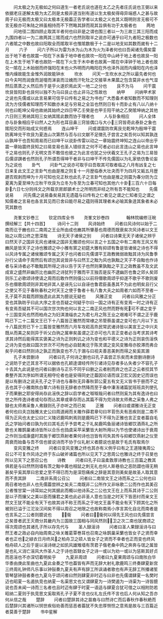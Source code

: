 <!-- { "loadSidebar": true } -->
　　问太极之为无极如之何曰道生一者老氏说也道在太乙之先者庄氏说也王弼以来依据老庄遂解太极为太乙则是太极非道当别有道以生太极矣得毋异端惑人之甚与故周子曰无极而太极又曰太极本无极葢正告学者以太极之义也其义既明则言无极可不言无极亦可朱陆之辨虽相持而不下然略其辞而观其旨俱有功于太极者也
　　两地
　　问地径二围四顾止取其半者何也曰非是之谓也围三者以一为三故三其三阳而成九围四者以一为二故两其三隂而成六也然则取半之说亦可通乎曰可九者阳之极数也六者隂之中数也故曰阳取全而隂取半也惟隂数极于十二是以地支如其数而嵗有十二月
　　六子
　　问六子所以为雷为水为山为木为火为泽者何也曰吾闻诸先儒矣雷出于地下者也故震一阳在下水畜于地中者也故坎一阳在中山峙于地上者也故艮一阳在上木生于地下者也故防一隂在下火生于木中者也故离一隂在中泽钟于地上者也故兑一隂在上木始弱而终强阳在末也火外明而内晦阳在外也泽外润而内燥阳在内也泽惟内燥故能生金惟外润故能钟水
　　坎水
　　问天一生坎水水之所以最先者何也曰今夫呵而润食而涎嚏而涕哀而泣媿而汗牝牡之交接草木果蓏之包含莫非水也气湿然后蒸蒸之乆然后热于是乎火遂炽焉此天一地二之分也
　　艮不为马
　　问干震坎艮皆阳卦也艮何以独不为马曰艮止也止非马之性故也
　　纳甲
　　问纳甲术家之说也先儒或以此言易果可信乎曰传有之易之为书也广大悉备术者知数而不知理则流为方伎儒者知理而不知数亦未足与穷易之全旨也然则日有十而卦止有八以八纳十何也曰乾坤父母也故纳其始终之四日甲乙壬癸是也甲壬阳干纳之乙癸隂坤纳之其他六日则三男纳其阳三女纳其隂此数而协于理者也
　　人与卦象相应
　　问人全体亦与卦象相应乎曰然人之为形也耳目鼻三窍皆偶口与大小三窍皆奇此泰卦之象也隂阳交而形始成又何惑焉
　　连山坤干
　　问或谓震防坎离艮兑乾坤为殷坤干震防离坤兑干坎艮为夏连山次第然与否与曰文献不足徴孔子尝言之矣吾何以知其孰连山孰坤干也吾知周易而已曰坤干以说卦传雷以动之一章始震终坤知之连山以帝出乎震一章始震终艮知之曰易变易也圣人错综言之何不可者必曰此言连山之易也此言坤干之易也则孔子无明文吾不敢信也彼之为此言也犹之分伏羲文王孔子之易为三易皆后儒谬譔者也然则孔子所谓吾得坤干者非与曰坤干不传先儒固以为礼家依仿鲁论妄为之说也
　　卦气
　　问卦气之说亦可取乎曰吾取其可取者临之八月有凶复之七日来复此文王之言卦气也由是推之则复十一月歴临泰大壮夬而干为四月又姤五月歴遯否观剥而坤为十月可知也兑正秋也此孔子之言卦气也由是推之则震为春分防为立夏离为夏至坤为立秋干坎艮为立冬为冬至为立春可知也其他六十卦三百六十日每卦六日七分则纬文之所载京房郎顗术士之所明而非经之所有吾不能知也
　　先儒说易
　　问先儒之说易备矣易其无遗蕴与曰传有之仁者见之谓之仁知者见之谓之知儒者之言易也各言其见而已舍曰能尽易之蕴则得其理者未必喻其象逹其象者未必究其数也















　　尧峯文钞巻三
　　钦定四库全书
　　尧峯文钞巻四　　　　翰林院编修汪琬撰经解三【共十四首】
　　诗问十二则
　　风诗始终
　　问者曰风诗何以始于二南而讫于豳也曰二南周之王业所由成也豳其所肇基也周德而既衰矣次风诗者以文王始之以周公终之思深哉
　　诗无天子诸侯之别
　　问者曰诗果无天子诸侯之辨乎曰然天子之国非无风也诸侯之国非无雅颂也何以言之十五国之中有二南有王风又有豳风是皆天子之诗也雅颂之中小雅有賔之初筵大雅有抑颂有鲁是皆诸侯之诗也不得以风诗专属之诸侯雅颂专属之天子也问者曰先儒谓平王政教微弱故黜其诗为风鲁季孙行父请命于周然后有颂岂其说皆非与曰然王之黜为风也孰黜之天子不自黜也作诗者与采诗者必不敢黜其所得之诗以告于天子也然则果孰黜之平王之政教虽不及文武成宣之盛然非幽厉比也幽厉之诗犹列于雅而平王独否是反不逮幽厉也鲁之郊乆矣郊则乐工必歌颂诗使请之周而后敢作然则僖公以前将僣歌周颂乎抑遂不歌乎不歌则废乐也僣歌周颂则非其地非其人是诬先公以自诬也鲁君臣虽愚其不为此也明矣且行父之使又不见于春秋春秋之时天王之使于鲁者十有八鲁大夫之如周者六如而不至者一孔子莫不具载而顾独遗此此其为臆说无疑也
　　风雅正变
　　问者曰风雅之分正变也其孰昉乎曰此大序之言也吾疑之何疑乎尔曰一国之诗有正有变焉一时之诗有正有变焉吾疑其不可以国次世次拘也何以言之二南正风也然而野有死可不谓之变乎十三国变风也然而柏舟之为妇淇澳缁衣之为君七月之陈王业之艰难可不谓之正乎鹿鸣已下二十二篇文王已下十八篇皆正雅然而常棣之吊管蔡虽谓之变可也六月以下五十八篇民劳已下十三篇皆变雅然而六月车攻崧高烝民常武诸诗皆以美宣王之中兴夫既从而美之矣则异于圻父白驹之属审矣虽谓之正亦可也凡言正变者必当考求其诗考求其诗然后能得其实褒美之诗为正则刺讥之诗为变也和平德义之诗为正则哀伤滛佚之诗为变也故曰国次世次不可拘也必自懿夷讫于陈灵谓之变风变雅毋亦胶滞而弗合矣乎问者曰然则诗之孰正而孰变也不几于溷与曰视夫善恶美刺而得之矣奚其溷
　　孔子未尝删诗
　　问者曰孔子何诗之删也曰孔子盖尝正乐矣而未尝删诗删诗之说昉于史迁其言不可以据依也孔颖逹谓经传所引诸诗见存者多亾失者少不容孔子十去其九此说是也问者曰删诗与正乐不同乎曰删之云者削而弃之也正之云者挍其节奏整齐其次序如所谓无相夺伦者也是安得同史迁葢因论语而误卫宏又因史记而误也是以有删诗之说夫孔子之于诗也与春秋无异春秋郭公夏五有文无义皆书于册而不之去也其于小雅南陔白蕐六诗有目无辞者亦然降而至于桑中溱洧诸篇犹班班具列使孔子而果删之耶安得尚存此滛佚之辞以启学者之呶呶哉问者曰然则奚为其有逸诗也曰世之所传逸诗者或句存而亾其章或章存而亾其篇不得为完诗故太师弗之采鲁人弗之録也太师弗采鲁人弗録则孔子亦听之而已矣
　　正雅
　　问者曰或谓雅诗无正变者何也曰夫岂独雅太史公曰周道阙而关雎作薛君章句曰芣苢伤夫有恶疾则是二南不得为正风也太史公曰仁义陵迟鹿鸣刺焉则是鹿鸣已下不得为正雅也言正变者葢自毛氏之学始问者曰孰为优曰其毛氏乎予尝考之于礼矣鹿鸣鱼丽诸诗皆郷饮酒燕礼之所歌也关雎鹊巢诸诗皆所以合乐也驺虞采苹采蘩皆大射所用以为节也使诸诗出于衰周之作则当成康盛时其施于郷饮燕射者果何诗也岂皆有司失其传与抑郷饮燕射之仪至周衰而始备与吾不信也彼说诗而不协于仪礼射义者臆说也是故于毛氏有取焉尔
　　变风变雅之终
　　问者曰变风变雅之终也其亦有义例乎曰有之王道陵夷周公召公不可复作风诗之终于东山破斧诸篇也所以见天下之思周公也雅诗之终于召旻也所以见天下之思召公也
　　诗教
　　问者曰孔子曰温柔敦厚诗教也三百篇之教其俱若是与曰然然则墙有茨之黜中冓也相鼠之刺无礼也何人斯巷伯之恶防譛也得无稍甚矣乎奚其厚曰忠爱之至不得已而为是深怨痛疾之辞是其意则美矣是故圣人取其意而不责其辞
　　二南非系周公召公
　　问者曰二南皆文王之诗而系之二公何也曰周召者地也非人也先儒葢尝辨之矣夫二南既非二公所作又非咏歌二公而作也其美召公者惟甘棠一诗耳如之何其据此而概以他诗系之二公也文王在上而系其诗于二公则是以子而攘父之美以臣而攘君之美也此必非圣人意也当是之时天下皆恶纣而亲文王然文王犹不能全有天下也故其诗不称王而系之于地文王虽不能全有天下顾其化之所被则已溢于江沱汝汉间矣不得以周召之地限之也故称南焉小序言其化自北而南者是也言系之二公者则臆说也
　　衞
　　问者曰衞何以得先王风也曰先儒尝言之矣昔者武王灭商分其畿内为三国故三国相与同风然则卫之次二南也犹商颂之得次周颂也其诸孔子所以存先代与
　　圣人録滛诗
　　问者曰圣人果録滛诗与曰然王者之政必自内始周南之咏关雎葛覃巻耳也召南之咏鹊巢采蘩也皆女子之贤而幸者也正也之緑衣日月终风之柏舟卫之硕人皆女子之贤而不幸者也正而变也终风柏舟硕人之后于是以滛诗继之如凯风雄雉墙有茨君子偕老桑中鹑之奔奔与氓之属皆是也礼义消亡滛风大作圣人之于诗也首録女子之诗一或以为劝一或以为惩斯其好贞而恶滛也不亦深切着明矣乎
　　九夏非周颂
　　问者曰九夏果周颂与曰南陔白华华黍由庚此笙曲也九夏此金奏之节也葢皆有声而无辞大射礼歌鹿鸣三终奏肆夏新宫三终周礼钟师凡乐事以钟鼔奏九夏夫有声有辞工所讽诵者歌也有声无辞工所播诸笙管琴瑟钟鼓者奏也九夏乌乎颂问者曰然则肆夏非时迈与曰非也先儒谓肆夏一名樊时迈也昭夏一名遏执竞也纳夏一名渠思文也又谓肆夏为一诗樊遏为一诗渠为一诗皆臆说也吾未闻一诗而三名者也且时迈有肆于时夏一语适与肆夏合犹可借之以相附防若昭纳二夏则于执竞思文奚取焉孔子子夏不言也仪礼左氏传不言也后人何从知之吾亦何从信之哉
　　楚辞
　　问者曰楚辞其诗之苗裔与曰然诗亡而后春秋作春秋絶而后楚辞兴其诸所以悯世疾俗劝善而惩恶者葢犹不失忠厚恻怛之意焉是故与三百篇近者莫善于楚辞
　　书中星解
